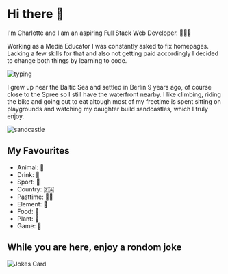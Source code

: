 # Hi there 👋

I'm Charlotte and I am an aspiring Full Stack Web Developer. 👩🏻‍💻

Working as a Media Educator I was constantly asked to fix homepages. Lacking a few skills for that and also not getting paid accordingly I decided to change both things by learning to code.

![typing](https://media.tenor.com/k4CNdciy3f4AAAAC/typing-working.gif)

I grew up near the Baltic Sea and settled in Berlin 9 years ago, of course close to the Spree so I still have the waterfront nearby. I like climbing, riding the bike and going out to eat altough most of my freetime is spent sitting on playgrounds and watching my daughter build sandcastles, which I truly enjoy.

![sandcastle](https://media.tenor.com/N6gzet4wiAsAAAAd/stitch-build.gif)


## My Favourites

- Animal: 🐻
- Drink: 🚰
- Sport: 🏉
- Country: 🇿🇦
- Pasttime: 🎤🎶
- Element: 🌊
- Food: 🍱
- Plant: 🪻
- Game: 👾

## While you are here, enjoy a rondom joke

<!-- HTML -->
<img src="https://readme-jokes.vercel.app/api" alt="Jokes Card" />

##  

